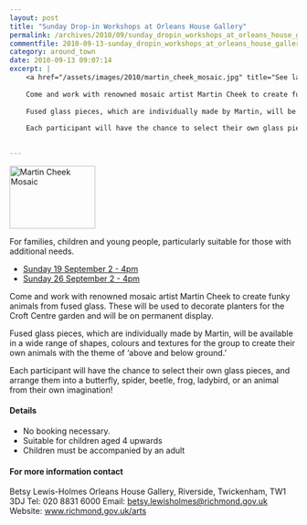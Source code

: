 ```yaml
---
layout: post
title: "Sunday Drop-in Workshops at Orleans House Gallery"
permalink: /archives/2010/09/sunday_dropin_workshops_at_orleans_house_gallery.html
commentfile: 2010-09-13-sunday_dropin_workshops_at_orleans_house_gallery
category: around_town
date: 2010-09-13 09:07:14
excerpt: |
    <a href="/assets/images/2010/martin_cheek_mosaic.jpg" title="See larger version of - Martin Cheek Mosaic"><img src="/assets/images/2010/martin_cheek_mosaic_thumb.jpg" width="150" height="110" alt="Martin Cheek Mosaic" class="photo right" /></a>
    
    Come and work with renowned mosaic artist Martin Cheek to create funky animals from fused glass. These will be used to decorate planters for the Croft Centre garden and will be on permanent display.
     
    Fused glass pieces, which are individually made by Martin, will be available in a wide range of shapes, colours and textures for the group to create their own animals with the theme of ‘above and below ground.’
     
    Each participant will have the chance to select their own glass pieces, and arrange them into a butterfly, spider, beetle, frog, ladybird, or an animal from their own imagination!
     

---
```


<a href="/assets/images/2010/martin_cheek_mosaic.jpg" title="See larger version of - Martin Cheek Mosaic"><img src="/assets/images/2010/martin_cheek_mosaic_thumb.jpg" width="150" height="110" alt="Martin Cheek Mosaic" class="photo right" /></a>

For families, children and young people, particularly suitable for those with additional needs.

-   [Sunday 19 September 2 - 4pm](https://stmargarets.london/event/event/200705142563)
-   [Sunday 26 September 2 - 4pm](https://stmargarets.london/event/event/200705142564)

Come and work with renowned mosaic artist Martin Cheek to create funky animals from fused glass. These will be used to decorate planters for the Croft Centre garden and will be on permanent display.

Fused glass pieces, which are individually made by Martin, will be available in a wide range of shapes, colours and textures for the group to create their own animals with the theme of ‘above and below ground.’

Each participant will have the chance to select their own glass pieces, and arrange them into a butterfly, spider, beetle, frog, ladybird, or an animal from their own imagination!

#### Details

-   No booking necessary.
-   Suitable for children aged 4 upwards
-   Children must be accompanied by an adult

#### For more information contact

Betsy Lewis-Holmes
Orleans House Gallery, Riverside, Twickenham, TW1 3DJ
Tel: 020 8831 6000
Email: betsy.lewisholmes@richmond.gov.uk
Website: www.richmond.gov.uk/arts
